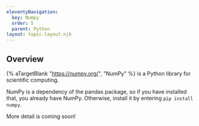```yaml
---
eleventyNavigation:
  key: Numpy
  order: 5
  parent: Python
layout: topic-layout.njk
---
```


## Overview

{% aTargetBlank "https://numpy.org/", "NumPy" %}
is a Python library for scientific computing.

NumPy is a dependency of the pandas package,
so if you have installed that, you already have NumPy.
Otherwise, install it by entering `pip install numpy`.

More detail is coming soon!
